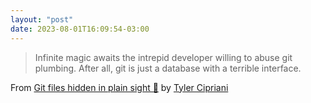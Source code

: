 ```yaml
---
layout: "post"
date: 2023-08-01T16:09:54-03:00
---
```


> Infinite magic awaits the intrepid developer willing to abuse git plumbing. After all, git is just a database with a terrible interface.

From [Git files hidden in plain sight 🫥](https://tylercipriani.com/blog/2023/07/31/git-files-hidden-in-plain-sight/) by [Tyler Cipriani](https://tylercipriani.com/)
